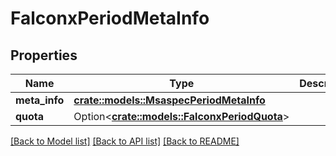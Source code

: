 # FalconxPeriodMetaInfo

## Properties

Name | Type | Description | Notes
------------ | ------------- | ------------- | -------------
**meta_info** | [**crate::models::MsaspecPeriodMetaInfo**](msaspec.MetaInfo.md) |  |
**quota** | Option<[**crate::models::FalconxPeriodQuota**](falconx.Quota.md)> |  | [optional]

[[Back to Model list]](../README.md#documentation-for-models) [[Back to API list]](../README.md#documentation-for-api-endpoints) [[Back to README]](../README.md)
